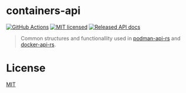 # containers-api

[![GitHub Actions](https://github.com/vv9k/containers-api/workflows/Main/badge.svg)](https://github.com/vv9k/containers-api/actions) [![MIT licensed](https://img.shields.io/badge/license-MIT-blue.svg)](./LICENSE) [![Released API docs](https://docs.rs/containers-api/badge.svg)](http://docs.rs/containers-api)


> Common structures and functionallity used in [podman-api-rs](https://github.com/vv9k/podman-api-rs) and [docker-api-rs](https://github.com/vv9k/docker-api-rs).

# License
[MIT](https://github.com/vv9k/containers-api/blob/master/LICENSE)
